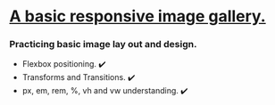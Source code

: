 <h1> <ins> A basic responsive image gallery. </ins></h1>

<h3> Practicing basic image lay out and design. </h3>

<ul> 
  <li> Flexbox positioning. ✔️ </li>
  <li> Transforms and Transitions. ✔️ </li>
  <li> px, em, rem, %, vh and vw understanding. ✔️ </li>
</ul>
